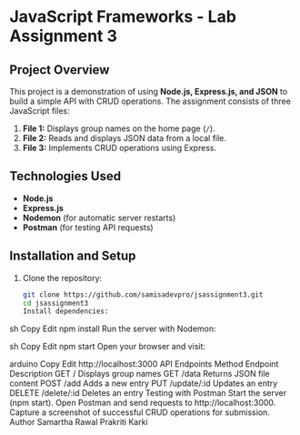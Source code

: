 # JavaScript Frameworks - Lab Assignment 3

## Project Overview

This project is a demonstration of using **Node.js, Express.js, and JSON** to build a simple API with CRUD operations. The assignment consists of three JavaScript files:

1. **File 1:** Displays group names on the home page (`/`).
2. **File 2:** Reads and displays JSON data from a local file.
3. **File 3:** Implements CRUD operations using Express.

## Technologies Used

- **Node.js**
- **Express.js**
- **Nodemon** (for automatic server restarts)
- **Postman** (for testing API requests)

## Installation and Setup

1. Clone the repository:
   ```sh
   git clone https://github.com/samisadevpro/jsassignment3.git
   cd jsassignment3
   Install dependencies:
   ```

sh
Copy
Edit
npm install
Run the server with Nodemon:

sh
Copy
Edit
npm start
Open your browser and visit:

arduino
Copy
Edit
http://localhost:3000
API Endpoints
Method Endpoint Description
GET / Displays group names
GET /data Returns JSON file content
POST /add Adds a new entry
PUT /update/:id Updates an entry
DELETE /delete/:id Deletes an entry
Testing with Postman
Start the server (npm start).
Open Postman and send requests to http://localhost:3000.
Capture a screenshot of successful CRUD operations for submission.
Author
Samartha Rawal
Prakriti Karki
